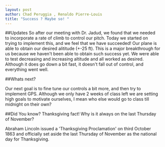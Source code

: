 ```yaml
---
layout: post
author: Chad Peruggia , Renaldo Pierre-Louis
title: "Success ? Maybe so! " 
---
```


##Updates
So after our meeting with Dr. Jadud, we found that we needed to incorporate a rate of climb to control our pitch.  Today we started on trying to implement this, and we feel that we have succeeded!  Our plane is able to obtain our desired alititude (+-25 ft).  This is a major breakthrough for us because we haven't been able to obtain such success yet.  We were able to test decreasing and increasing altitude and all worked as desired.  Although it does go down a bit fast, it doesn't fall out of control, and everything went well.

##Whats next?

Our next goal is to fine tune our controls a bit more, and then try to implement GPS.  Although we only have 2 weeks of class left we are setting high goals to motivate ourselves, I mean who else would go to class till midnight on their own?

##Did You know?
Thanksgiving fact!
Why is it always on the last Thursday of November?

Abraham Lincoln issued a 'Thanksgiving Proclamation' on third October 1863 and officially set aside the last Thursday of November as the national day for Thanksgiving.